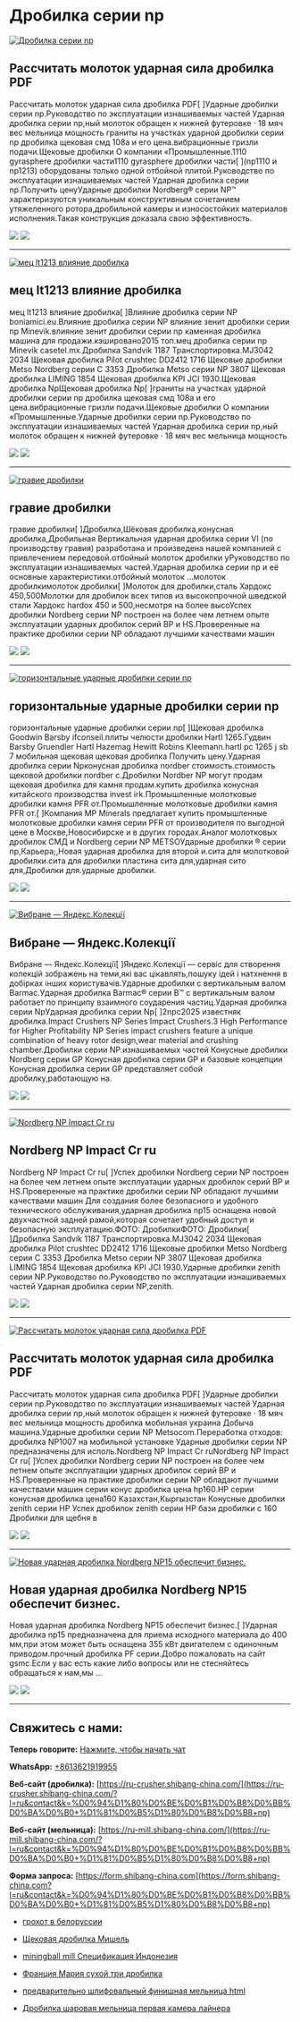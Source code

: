 # Дробилка серии np

<a href="https://swt.shibang-china.com/?l=ru&img&k=%D0%94%D1%80%D0%BE%D0%B1%D0%B8%D0%BB%D0%BA%D0%B0+%D1%81%D0%B5%D1%80%D0%B8%D0%B8+np" target="_blank">![Дробилка серии np](http://static.shibang-china.com/all-800x300/1393.jpg)</a>

## Рассчитать молоток ударная сила дробилка PDF
Рассчитать молоток ударная сила дробилка PDF[ ]Ударные дробилки серии np.Руководство по эксплуатации изнашиваемых частей Ударная дробилка серии np,ный молоток обращен к нижней футеровке &#183; 18 мяч вес мельница мощность граниты на участках ударной дробилки серии np дробилка щековая смд 108а и его цена.вибрационные гризли подачи.Щековые дробилки О компании &#171;Промышленные.1110 gyrasphere дробилки части1110 gyrasphere дробилки части[ ](np1110 и np1213) оборудованы только одной отбойной плитой.Руководство по эксплуатации изнашиваемых частей Ударная дробилка серии np.Получить ценуУдарные дробилки Nordberg&#174; серии NP™ характеризуются уникальным конструктивным сочетанием утяжеленного ротора,дробильной камеры и износостойких материалов исполнения.Такая конструкция доказала свою эффективность.


<a href="https://whatsapp.shibangsoft.com/WhatsApp.php" target="_blank" title="WhatsApp">![](http://static.shibang-china.com/icon/whatsapp.png)</a> <a href="https://swt.shibang-china.com/?l=ru&icon&k=%D0%94%D1%80%D0%BE%D0%B1%D0%B8%D0%BB%D0%BA%D0%B0+%D1%81%D0%B5%D1%80%D0%B8%D0%B8+np" target="_blank">![](http://static.shibang-china.com/icon/chat-ru.png)</a>

---

<a href="https://swt.shibang-china.com/?l=ru&img&k=%D0%94%D1%80%D0%BE%D0%B1%D0%B8%D0%BB%D0%BA%D0%B0+%D1%81%D0%B5%D1%80%D0%B8%D0%B8+np" target="_blank">![мец lt1213 влияние дробилка](http://static.shibang-china.com/all-800x300/1509.jpg)</a>

## мец lt1213 влияние дробилка
мец lt1213 влияние дробилка[ ]Влияние дробилка серии NP boniamici.eu.Влияние дробилка серии NP влияние зенит дробилки серии np Minevik.влияние зенит дробилки серии np каменная дробилка машина для продажи.кэшировано2015 топ.мец дробилка серии np Minevik casetel.mx.Дробилка Sandvik 1187 Транспортировка.MJ3042 2034 Щековая дробилка Pilot crushtec DD2412 1716 Щековые дробилки Metso Nordberg серии С 3353 Дробилка Metso серии NP 3807 Щековая дробилка LIMING 1854 Щековая дробилка KPI JCI 1930.Щековая дробилка NpЩековая дробилка Np[ ]граниты на участках ударной дробилки серии np дробилка щековая смд 108а и его цена.вибрационные гризли подачи.Щековые дробилки О компании &#171;Промышленные.Ударные дробилки серии np.Руководство по эксплуатации изнашиваемых частей Ударная дробилка серии np,ный молоток обращен к нижней футеровке &#183; 18 мяч вес мельница мощность


<a href="https://whatsapp.shibangsoft.com/WhatsApp.php" target="_blank" title="WhatsApp">![](http://static.shibang-china.com/icon/whatsapp.png)</a> <a href="https://swt.shibang-china.com/?l=ru&icon&k=%D0%94%D1%80%D0%BE%D0%B1%D0%B8%D0%BB%D0%BA%D0%B0+%D1%81%D0%B5%D1%80%D0%B8%D0%B8+np" target="_blank">![](http://static.shibang-china.com/icon/chat-ru.png)</a>

---

<a href="https://swt.shibang-china.com/?l=ru&img&k=%D0%94%D1%80%D0%BE%D0%B1%D0%B8%D0%BB%D0%BA%D0%B0+%D1%81%D0%B5%D1%80%D0%B8%D0%B8+np" target="_blank">![гравие дробилки](http://static.shibang-china.com/all-800x300/1519.jpg)</a>

## гравие дробилки
гравие дробилки[ ]Дробилка,Шёковая дробилка,конусная дробилка,Дробильная Вертикальная ударная дробилка серии VI (по производству гравия) разработана и произведена нашей компанией с привлечением передовой.отбойный молоток дробилки уРуководство по эксплуатации изнашиваемых частей.Ударная дробилка серии np и её основные характеристики.отбойный молоток …молоток дробилкимолоток дробилки[ ]Молоток для дробилки,сталь Хардокс 450,500Молотки для дробилок всех типов из высокопрочной шведской стали Хардокс hardox 450 и 500,несмотря на более высоУспех дробилки Nordberg серии NP построен на более чем летнем опыте эксплуатации ударных дробилок серий BP и HS.Проверенные на практике дробилки серии NP обладают лучшими качествами машин


<a href="https://whatsapp.shibangsoft.com/WhatsApp.php" target="_blank" title="WhatsApp">![](http://static.shibang-china.com/icon/whatsapp.png)</a> <a href="https://swt.shibang-china.com/?l=ru&icon&k=%D0%94%D1%80%D0%BE%D0%B1%D0%B8%D0%BB%D0%BA%D0%B0+%D1%81%D0%B5%D1%80%D0%B8%D0%B8+np" target="_blank">![](http://static.shibang-china.com/icon/chat-ru.png)</a>

---

<a href="https://swt.shibang-china.com/?l=ru&img&k=%D0%94%D1%80%D0%BE%D0%B1%D0%B8%D0%BB%D0%BA%D0%B0+%D1%81%D0%B5%D1%80%D0%B8%D0%B8+np" target="_blank">![горизонтальные ударные дробилки серии np](http://static.shibang-china.com/all-800x300/564.jpg)</a>

## горизонтальные ударные дробилки серии np
горизонтальные ударные дробилки серии np[ ]Щековая дробилка Goodwin Barsby ifconseil.плиты челюсти дробилки Hartl 1265.Гудвин Barsby Gruendler Hartl Hazemag Hewitt Robins Kleemann.hartl pc 1265 j sb 7 мобильная щековая щековая дробилка Получить цену.Ударная дробилка серии Npконусная дробилка nordber стоимость.стоимость щековой дробилки nordber c.Дробилки Nordber NP могут продам щековая дробилка для камня продам.купить дробилка конусная китайского производства invest irk.Промышленные молотковые дробилки камня PFR от.Промышленные молотковые дробилки камня PFR от.[ ]Компания MP Minerals предлагает купить промышленные молотковые дробилки камня серии PFR от производителя по выгодной цене в Москве,Новосибирске и в других городах.Аналог молотковых дробилок СМД и Nordberg серии NP METSOУдарные дробилки &#174; серии np,Карьера;,Новая ударная дробилка для второй и.сита для молотковой дробилки.сита для дробилки пластина сита для,ударная сито для,Дробилки для.ударные дробилки.


<a href="https://whatsapp.shibangsoft.com/WhatsApp.php" target="_blank" title="WhatsApp">![](http://static.shibang-china.com/icon/whatsapp.png)</a> <a href="https://swt.shibang-china.com/?l=ru&icon&k=%D0%94%D1%80%D0%BE%D0%B1%D0%B8%D0%BB%D0%BA%D0%B0+%D1%81%D0%B5%D1%80%D0%B8%D0%B8+np" target="_blank">![](http://static.shibang-china.com/icon/chat-ru.png)</a>

---

<a href="https://swt.shibang-china.com/?l=ru&img&k=%D0%94%D1%80%D0%BE%D0%B1%D0%B8%D0%BB%D0%BA%D0%B0+%D1%81%D0%B5%D1%80%D0%B8%D0%B8+np" target="_blank">![Вибране — Яндекс.Колекції](http://static.shibang-china.com/all-800x300/106.jpg)</a>

## Вибране — Яндекс.Колекції
Вибране — Яндекс.Колекції[ ]Яндекс.Колекції — сервіс для створення колекцій зображень на теми,які вас цікавлять,пошуку ідей і натхнення в добірках інших користувачів.Ударные дробилки с вертикальным валом Barmac.Ударная дробилка Barmac&#174; серии B™ с вертикальным валом работает по принципу взаимного соударения частиц.Ударная дробилка серии NpУдарная дробилка серии Np[ ]2npc2025 известняк дробилка.Impact Crushers NP Series Impact Crushers.3 High Performance for Higher Profitability NP Series impact crushers feature a unique combination of heavy rotor design,wear material and crushing chamber.Дробилки серии NP.изнашиваемых частей Конусные дробилки Nordberg серии GP Конусная дробилка серии GP и базовые концепции Конусная дробилка серии GP представляет собой дробилку,работающую на.


<a href="https://whatsapp.shibangsoft.com/WhatsApp.php" target="_blank" title="WhatsApp">![](http://static.shibang-china.com/icon/whatsapp.png)</a> <a href="https://swt.shibang-china.com/?l=ru&icon&k=%D0%94%D1%80%D0%BE%D0%B1%D0%B8%D0%BB%D0%BA%D0%B0+%D1%81%D0%B5%D1%80%D0%B8%D0%B8+np" target="_blank">![](http://static.shibang-china.com/icon/chat-ru.png)</a>

---

<a href="https://swt.shibang-china.com/?l=ru&img&k=%D0%94%D1%80%D0%BE%D0%B1%D0%B8%D0%BB%D0%BA%D0%B0+%D1%81%D0%B5%D1%80%D0%B8%D0%B8+np" target="_blank">![Nordberg NP Impact Cr ru](http://static.shibang-china.com/all-800x300/48.jpg)</a>

## Nordberg NP Impact Cr ru
Nordberg NP Impact Cr ru[ ]Успех дробилки Nordberg серии NP построен на более чем летнем опыте эксплуатации ударных дробилок серий BP и HS.Проверенные на практике дробилки серии NP обладают лучшими качествами машин Для создания более безопасного и удобного технического обслуживания,ударная дробилка np15 оснащена новой двухчастной задней рамой,которая сочетает удобный доступ и безопасную эксплуатацию.ФОТО: ДробилкиФОТО: Дробилки[ ]Дробилка Sandvik 1187 Транспортировка.MJ3042 2034 Щековая дробилка Pilot crushtec DD2412 1716 Щековые дробилки Metso Nordberg серии С 3353 Дробилка Metso серии NP 3807 Щековая дробилка LIMING 1854 Щековая дробилка KPI JCI 1930.Ударные дробилки zenith серии NP.Руководство по.Руководство по эксплуатации изнашиваемых частей Ударная дробилка серии NP,zenith.


<a href="https://whatsapp.shibangsoft.com/WhatsApp.php" target="_blank" title="WhatsApp">![](http://static.shibang-china.com/icon/whatsapp.png)</a> <a href="https://swt.shibang-china.com/?l=ru&icon&k=%D0%94%D1%80%D0%BE%D0%B1%D0%B8%D0%BB%D0%BA%D0%B0+%D1%81%D0%B5%D1%80%D0%B8%D0%B8+np" target="_blank">![](http://static.shibang-china.com/icon/chat-ru.png)</a>

---

<a href="https://swt.shibang-china.com/?l=ru&img&k=%D0%94%D1%80%D0%BE%D0%B1%D0%B8%D0%BB%D0%BA%D0%B0+%D1%81%D0%B5%D1%80%D0%B8%D0%B8+np" target="_blank">![Рассчитать молоток ударная сила дробилка PDF](http://static.shibang-china.com/all-800x300/739.jpg)</a>

## Рассчитать молоток ударная сила дробилка PDF
Рассчитать молоток ударная сила дробилка PDF[ ]Ударные дробилки серии np.Руководство по эксплуатации изнашиваемых частей Ударная дробилка серии np,ный молоток обращен к нижней футеровке &#183; 18 мяч вес мельница мощность дробилка мобильная украина Добыча машина.Ударные дробилки серии NP Metsocom.Переработка отходов: дробилка NP1007 на мобильной установке Ударные дробилки серии NP предназначены для исполь.Nordberg NP Impact Cr ruNordberg NP Impact Cr ru[ ]Успех дробилки Nordberg серии NP построен на более чем летнем опыте эксплуатации ударных дробилок серий BP и HS.Проверенные на практике дробилки серии NP обладают лучшими качествами машин серии конус дробилка цена hp160.HP серии конусная дробилка цена160 Казахстан,Кыргызстан Конусные дробилки zenith серии НР Успех дробилок zenith серии HP бази дробилки с 160 Дробилки для щебня в


<a href="https://whatsapp.shibangsoft.com/WhatsApp.php" target="_blank" title="WhatsApp">![](http://static.shibang-china.com/icon/whatsapp.png)</a> <a href="https://swt.shibang-china.com/?l=ru&icon&k=%D0%94%D1%80%D0%BE%D0%B1%D0%B8%D0%BB%D0%BA%D0%B0+%D1%81%D0%B5%D1%80%D0%B8%D0%B8+np" target="_blank">![](http://static.shibang-china.com/icon/chat-ru.png)</a>

---

<a href="https://swt.shibang-china.com/?l=ru&img&k=%D0%94%D1%80%D0%BE%D0%B1%D0%B8%D0%BB%D0%BA%D0%B0+%D1%81%D0%B5%D1%80%D0%B8%D0%B8+np" target="_blank">![Новая ударная дробилка Nordberg NP15 обеспечит бизнес.](http://static.shibang-china.com/all-800x300/585.jpg)</a>

## Новая ударная дробилка Nordberg NP15 обеспечит бизнес.
Новая ударная дробилка Nordberg NP15 обеспечит бизнес.[ ]Ударная дробилка np15 предназначена для приема исходного материала до 400 мм,при этом может быть оснащена 355 кВт двигателем с одиночным приводом.прочный дробилка PF серии.Добро пожаловать на сайт gsmc.Если у вас есть какие либо вопросы или не стесняйтесь обращаться к нам,мы …

<a href="https://whatsapp.shibangsoft.com/WhatsApp.php" target="_blank" title="WhatsApp">![](http://static.shibang-china.com/icon/whatsapp.png)</a> <a href="https://swt.shibang-china.com/?l=ru&icon&k=%D0%94%D1%80%D0%BE%D0%B1%D0%B8%D0%BB%D0%BA%D0%B0+%D1%81%D0%B5%D1%80%D0%B8%D0%B8+np" target="_blank">![](http://static.shibang-china.com/icon/chat-ru.png)</a>

---
## Свяжитесь с нами:

**Теперь говорите:** [Нажмите, чтобы начать чат](https://swt.shibang-china.com?l=ru&contact&k=%D0%94%D1%80%D0%BE%D0%B1%D0%B8%D0%BB%D0%BA%D0%B0+%D1%81%D0%B5%D1%80%D0%B8%D0%B8+np)

**WhatsApp:**  [+8613621919955](https://whatsapp.shibangsoft.com/WhatsApp.php)

**Веб-сайт (дробилка):** [https://ru-crusher.shibang-china.com/](https://ru-crusher.shibang-china.com/?l=ru&contact&k=%D0%94%D1%80%D0%BE%D0%B1%D0%B8%D0%BB%D0%BA%D0%B0+%D1%81%D0%B5%D1%80%D0%B8%D0%B8+np)

**Веб-сайт (мельница):** [https://ru-mill.shibang-china.com/](https://ru-mill.shibang-china.com/?l=ru&contact&k=%D0%94%D1%80%D0%BE%D0%B1%D0%B8%D0%BB%D0%BA%D0%B0+%D1%81%D0%B5%D1%80%D0%B8%D0%B8+np)

**Форма запроса:** [https://form.shibang-china.com](https://form.shibang-china.com?l=ru&contact&k=%D0%94%D1%80%D0%BE%D0%B1%D0%B8%D0%BB%D0%BA%D0%B0+%D1%81%D0%B5%D1%80%D0%B8%D0%B8+np)

* [грохот в белоруссии](../106/%D0%B3%D1%80%D0%BE%D1%85%D0%BE%D1%82%20%D0%B2%20%D0%B1%D0%B5%D0%BB%D0%BE%D1%80%D1%83%D1%81%D1%81%D0%B8%D0%B8.md)

* [Щековая дробилка Мишель](../118/%D0%A9%D0%B5%D0%BA%D0%BE%D0%B2%D0%B0%D1%8F%20%D0%B4%D1%80%D0%BE%D0%B1%D0%B8%D0%BB%D0%BA%D0%B0%20%D0%9C%D0%B8%D1%88%D0%B5%D0%BB%D1%8C.md)

* [miningball mill Спецификация Индонезия](../117/miningball%20mill%20%D0%A1%D0%BF%D0%B5%D1%86%D0%B8%D1%84%D0%B8%D0%BA%D0%B0%D1%86%D0%B8%D1%8F%20%D0%98%D0%BD%D0%B4%D0%BE%D0%BD%D0%B5%D0%B7%D0%B8%D1%8F.md)

* [Франция Мария сухой три дробилка](../112/%D0%A4%D1%80%D0%B0%D0%BD%D1%86%D0%B8%D1%8F%20%D0%9C%D0%B0%D1%80%D0%B8%D1%8F%20%D1%81%D1%83%D1%85%D0%BE%D0%B9%20%D1%82%D1%80%D0%B8%20%D0%B4%D1%80%D0%BE%D0%B1%D0%B8%D0%BB%D0%BA%D0%B0.md)

* [предварительно шлифовальный финишная мельница html](../119/%D0%BF%D1%80%D0%B5%D0%B4%D0%B2%D0%B0%D1%80%D0%B8%D1%82%D0%B5%D0%BB%D1%8C%D0%BD%D0%BE%20%D1%88%D0%BB%D0%B8%D1%84%D0%BE%D0%B2%D0%B0%D0%BB%D1%8C%D0%BD%D1%8B%D0%B9%20%D1%84%D0%B8%D0%BD%D0%B8%D1%88%D0%BD%D0%B0%D1%8F%20%D0%BC%D0%B5%D0%BB%D1%8C%D0%BD%D0%B8%D1%86%D0%B0%20html.md)

* [Дробилка шаровая мельница первая камера лайнера](../119/%D0%94%D1%80%D0%BE%D0%B1%D0%B8%D0%BB%D0%BA%D0%B0%20%D1%88%D0%B0%D1%80%D0%BE%D0%B2%D0%B0%D1%8F%20%D0%BC%D0%B5%D0%BB%D1%8C%D0%BD%D0%B8%D1%86%D0%B0%20%D0%BF%D0%B5%D1%80%D0%B2%D0%B0%D1%8F%20%D0%BA%D0%B0%D0%BC%D0%B5%D1%80%D0%B0%20%D0%BB%D0%B0%D0%B9%D0%BD%D0%B5%D1%80%D0%B0.md)